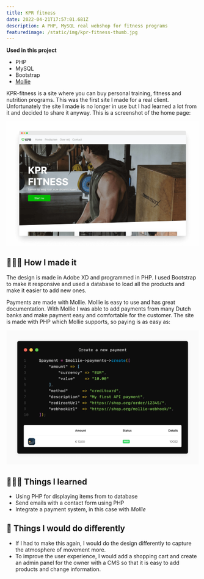 ```yaml
---
title: KPR fitness
date: 2022-04-21T17:57:01.681Z
description: A PHP, MySQL real webshop for fitness programs
featuredimage: /static/img/kpr-fitness-thumb.jpg
---
```



**Used in this project**

* PHP
* MySQL
* Bootstrap
* [Mollie](https://www.mollie.com/uk)

KPR-fitness is a site where you can buy personal training, fitness and nutrition programs. This was the first site I made for a real client. Unfortunately the site I made is no longer in use but I had learned a lot from it and decided to share it anyway. This is a screenshot of the home page:

![kpr-fitness homepage](kprfitness.png)

## 🧑🏻‍💻 How I made it

The design is made in Adobe XD and programmed in PHP. I used Bootstrap to make it responsive and used a database to load all the products and make it easier to add new ones.

Payments are made with Mollie. Mollie is easy to use and has great documentation. With Mollie I was able to add payments from many Dutch banks and make payment easy and comfortable for the customer. The site is made with PHP which Mollie supports, so paying is as easy as:

![mollie exmaple payment](mollie-payment.png)

## 🧑🏻‍🏫 Things I learned

* Using PHP for displaying items from to database
* Send emails with a contact form using PHP
* Integrate a payment system, in this case with *Mollie*

## 📌 Things I would do differently

* If I had to make this again, I would do the design differently to capture the atmosphere of movement more.
* To improve the user experience, I would add a shopping cart and create an admin panel for the owner with a CMS so that it is easy to add products and change information.